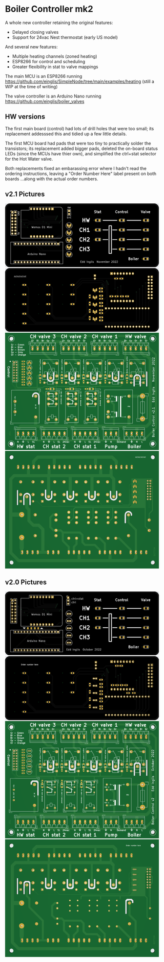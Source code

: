 # Boiler Controller mk2

A whole new controller retaining the original features:

* Delayed closing valves
* Support for 24vac Nest thermostat (early US model)

And several new features:

* Multiple heating channels (zoned heating)
* ESP8266 for control and scheduling
* Greater flexibility in stat to valve mappings

The main MCU is an ESP8266 running https://github.com/einglis/SimpleNode/tree/main/examples/heating (still a WIP at the time of writing)

The valve controller is an Arduino Nano running https://github.com/einglis/boiler_valves


## HW versions

The first main board (control) had lots of drill holes that were too small; its replacement addesssed this and tidied up a few little details.

The first MCU board had pads that were too tiny to practically solder the transistors; its replacement added bigger pads, deleted the on-board status LEDs (since the MCUs have thier own), and simplified the ctrl+stat selector for the Hot Water valve.

Both replacements fixed an embarassing error where I hadn't read the ordering instructions, leaving a "Order Number Here" label present on both boards  ...along with the actual order numbers.


## v2.1 Pictures
![mcu_21_front](resources/mcu_21_front.png)
![mcu_21_back](resources/mcu_21_back.png)
![control_21_front](resources/control_21_front.png)
![control_21_front](resources/control_21_back.png)

## v2.0 Pictures
![mcu_20_front](resources/mcu_20_front.png)
![mcu_20_back](resources/mcu_20_back.png)
![control_20_front](resources/control_20_front.png)
![control_20_front](resources/control_20_back.png)